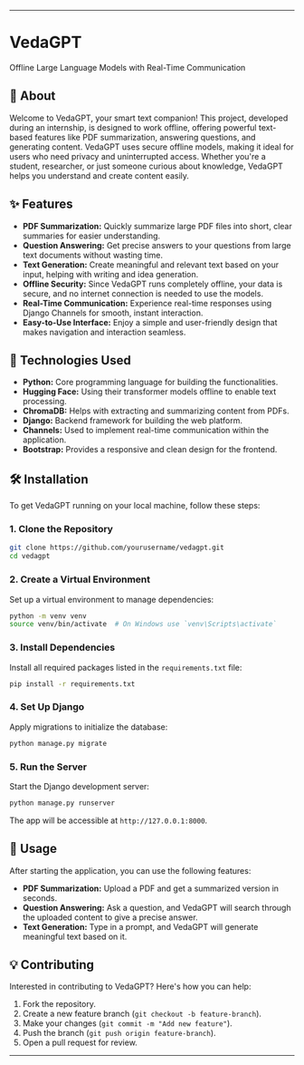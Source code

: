 
---

# VedaGPT

Offline Large Language Models with Real-Time Communication

## 📖 About

Welcome to VedaGPT, your smart text companion! This project, developed during an internship, is designed to work offline, offering powerful text-based features like PDF summarization, answering questions, and generating content. VedaGPT uses secure offline models, making it ideal for users who need privacy and uninterrupted access. Whether you're a student, researcher, or just someone curious about knowledge, VedaGPT helps you understand and create content easily.

## ✨ Features

- **PDF Summarization:** Quickly summarize large PDF files into short, clear summaries for easier understanding.
- **Question Answering:** Get precise answers to your questions from large text documents without wasting time.
- **Text Generation:** Create meaningful and relevant text based on your input, helping with writing and idea generation.
- **Offline Security:** Since VedaGPT runs completely offline, your data is secure, and no internet connection is needed to use the models.
- **Real-Time Communication:** Experience real-time responses using Django Channels for smooth, instant interaction.
- **Easy-to-Use Interface:** Enjoy a simple and user-friendly design that makes navigation and interaction seamless.

## 🚀 Technologies Used

- **Python:** Core programming language for building the functionalities.
- **Hugging Face:** Using their transformer models offline to enable text processing.
- **ChromaDB:** Helps with extracting and summarizing content from PDFs.
- **Django:** Backend framework for building the web platform.
- **Channels:** Used to implement real-time communication within the application.
- **Bootstrap:** Provides a responsive and clean design for the frontend.

## 🛠 Installation

To get VedaGPT running on your local machine, follow these steps:

### 1. Clone the Repository

```bash
git clone https://github.com/yourusername/vedagpt.git
cd vedagpt
```

### 2. Create a Virtual Environment

Set up a virtual environment to manage dependencies:

```bash
python -m venv venv
source venv/bin/activate  # On Windows use `venv\Scripts\activate`
```

### 3. Install Dependencies

Install all required packages listed in the `requirements.txt` file:

```bash
pip install -r requirements.txt
```

### 4. Set Up Django

Apply migrations to initialize the database:

```bash
python manage.py migrate
```

### 5. Run the Server

Start the Django development server:

```bash
python manage.py runserver
```

The app will be accessible at `http://127.0.0.1:8000`.

## 🧩 Usage

After starting the application, you can use the following features:

- **PDF Summarization:** Upload a PDF and get a summarized version in seconds.
- **Question Answering:** Ask a question, and VedaGPT will search through the uploaded content to give a precise answer.
- **Text Generation:** Type in a prompt, and VedaGPT will generate meaningful text based on it.

## 💡 Contributing

Interested in contributing to VedaGPT? Here's how you can help:

1. Fork the repository.
2. Create a new feature branch (`git checkout -b feature-branch`).
3. Make your changes (`git commit -m "Add new feature"`).
4. Push the branch (`git push origin feature-branch`).
5. Open a pull request for review.

---
